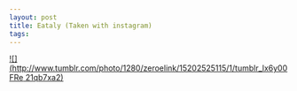 ```yaml
--- 
layout: post
title: Eataly (Taken with instagram)
tags: 
---
```

[![](http://www.tumblr.com/photo/1280/zeroelink/15202525115/1/tumblr_lx6y00FRe
21qb7xa2)](http://instagr.am/p/d8XIj/)

